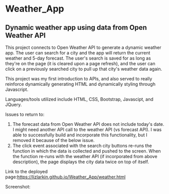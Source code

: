 <h1>Weather_App</h1>
<h2>Dynamic weather app using data from Open Weather API</h2>

This project connects to Open Weather API to generate a dynamic weather app. The user can search
for a city and the app will return the current weather and 5-day forecast. The user's search is
saved for as long as they're on the page (it is cleared upon a page refresh), and the user can
click on a previously searched city to pull up that city's weather data again.

This project was my first introduction to APIs, and also served to really reinforce dynamically
generating HTML and dynamically styling through Javascript. 

Languages/tools utilized include HTML, CSS, Bootstrap, Javascipt, and JQuery.

Issues to return to: 
1) The forecast data from Open Weather API does not include today's date. I might need another API 
call to the weather API (vs forecast API). I was able to successfully build and incorporate this
functionality, but I removed it because of the below issue.
2) The click event associated with the search city buttons re-runs the function in which the data
is collected and pushed to the screen. When the function re-runs with the weather API (if incorporated
from above description), the page displays the city data twice on top of itself. 

Link to the deployed page:https://lizlarkin.github.io/Weather_App/weather.html

Screenshot: 
